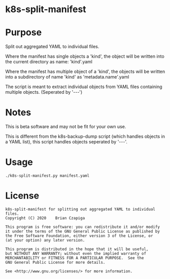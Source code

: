 # k8s-split-manifest

# Purpose

Split out aggregated YAML to individual files.

Where the manifest has single objects a 'kind', the object will be written into the current directory as name: 'kind'.yaml

Where the manifest has multiple object of a 'kind', the objects will be written into a subdirectory of name 'kind' as 'metadata.name'.yaml

The script is meant to extract individual objects from YAML files containing multiple objects. (Seperated by '---')

# Notes

This is beta software and may not be fit for your own use.

This is different from the k8s-backup-dump script (which handles objects in a YAML list), this script handles objects seperated by '---'.

# Usage

```
./k8s-split-manifest.py manifest.yaml
```

# License

```
k8s-split-manifest for splitting out aggregated YAML to individual files.
Copyright (C) 2020    Brian Czapiga

This program is free software: you can redistribute it and/or modify
it under the terms of the GNU General Public License as published by
the Free Software Foundation, either version 3 of the License, or
(at your option) any later version.

This program is distributed in the hope that it will be useful,
but WITHOUT ANY WARRANTY; without even the implied warranty of
MERCHANTABILITY or FITNESS FOR A PARTICULAR PURPOSE.  See the
GNU General Public License for more details.

See <http://www.gnu.org/licenses/> for more information.
```
